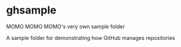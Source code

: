 # ghsample
MOMO MOMO MOMO's very own sample folder

A sample folder for demonstrating how GitHub manages repositories
 
